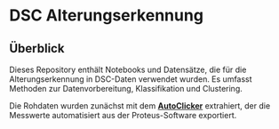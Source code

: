 # DSC Alterungserkennung

## Überblick
Dieses Repository enthält Notebooks und Datensätze, die für die Alterungserkennung in DSC-Daten verwendet wurden. Es umfasst Methoden zur Datenvorbereitung, Klassifikation und Clustering.  

Die Rohdaten wurden zunächst mit dem [**AutoClicker**](https://github.com/konrad-adamski/HTWD_FuE2_proteusAutoClicker) extrahiert, der die Messwerte automatisiert aus der Proteus-Software exportiert.
